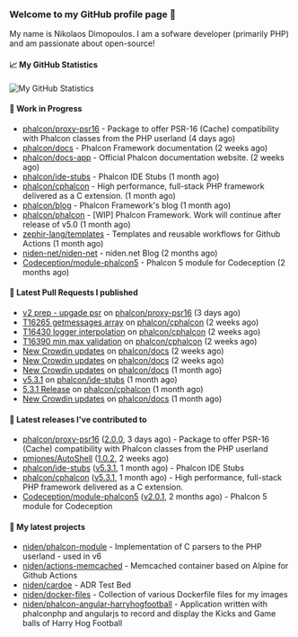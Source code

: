 ### Welcome to my GitHub profile page 👋

My name is Nikolaos Dimopoulos. I am a sofware developer (primarily PHP) and am passionate about open-source!

#### 📈 My GitHub Statistics

![My GitHub Statistics](https://github-readme-stats.vercel.app/api?username=niden&show_icons=true&count_private=true&hide_title=true&theme=transparent)

#### 👷 Work in Progress

- [phalcon/proxy-psr16](https://github.com/phalcon/proxy-psr16) - Package to offer PSR-16 (Cache) compatibility with Phalcon classes from the PHP userland (4 days ago)
- [phalcon/docs](https://github.com/phalcon/docs) - Phalcon Framework documentation (2 weeks ago)
- [phalcon/docs-app](https://github.com/phalcon/docs-app) - Official Phalcon documentation website. (2 weeks ago)
- [phalcon/ide-stubs](https://github.com/phalcon/ide-stubs) - Phalcon IDE Stubs (1 month ago)
- [phalcon/cphalcon](https://github.com/phalcon/cphalcon) - High performance, full-stack PHP framework delivered as a C extension. (1 month ago)
- [phalcon/blog](https://github.com/phalcon/blog) - Phalcon Framework&#39;s blog (1 month ago)
- [phalcon/phalcon](https://github.com/phalcon/phalcon) - [WIP] Phalcon Framework. Work will continue after release of v5.0 (1 month ago)
- [zephir-lang/templates](https://github.com/zephir-lang/templates) - Templates and reusable workflows for Github Actions (1 month ago)
- [niden-net/niden-net](https://github.com/niden-net/niden-net) - niden.net Blog (2 months ago)
- [Codeception/module-phalcon5](https://github.com/Codeception/module-phalcon5) - Phalcon 5 module for Codeception (2 months ago)

#### 🔨 Latest Pull Requests I published

- [v2 prep - upgade psr](https://github.com/phalcon/proxy-psr16/pull/4) on [phalcon/proxy-psr16](https://github.com/phalcon/proxy-psr16) (3 days ago)
- [T16265 getmessages array](https://github.com/phalcon/cphalcon/pull/16446) on [phalcon/cphalcon](https://github.com/phalcon/cphalcon) (2 weeks ago)
- [T16430 logger interpolation](https://github.com/phalcon/cphalcon/pull/16445) on [phalcon/cphalcon](https://github.com/phalcon/cphalcon) (2 weeks ago)
- [T16390 min max validation](https://github.com/phalcon/cphalcon/pull/16444) on [phalcon/cphalcon](https://github.com/phalcon/cphalcon) (2 weeks ago)
- [New Crowdin updates](https://github.com/phalcon/docs/pull/3163) on [phalcon/docs](https://github.com/phalcon/docs) (2 weeks ago)
- [New Crowdin updates](https://github.com/phalcon/docs/pull/3162) on [phalcon/docs](https://github.com/phalcon/docs) (2 weeks ago)
- [New Crowdin updates](https://github.com/phalcon/docs/pull/3160) on [phalcon/docs](https://github.com/phalcon/docs) (1 month ago)
- [v5.3.1](https://github.com/phalcon/ide-stubs/pull/93) on [phalcon/ide-stubs](https://github.com/phalcon/ide-stubs) (1 month ago)
- [5.3.1 Release](https://github.com/phalcon/cphalcon/pull/16433) on [phalcon/cphalcon](https://github.com/phalcon/cphalcon) (1 month ago)
- [New Crowdin updates](https://github.com/phalcon/docs/pull/3158) on [phalcon/docs](https://github.com/phalcon/docs) (1 month ago)

#### 🔭 Latest releases I've contributed to

- [phalcon/proxy-psr16](https://github.com/phalcon/proxy-psr16) ([2.0.0](https://github.com/phalcon/proxy-psr16/releases/tag/2.0.0), 3 days ago) - Package to offer PSR-16 (Cache) compatibility with Phalcon classes from the PHP userland
- [pmjones/AutoShell](https://github.com/pmjones/AutoShell) ([1.0.2](https://github.com/pmjones/AutoShell/releases/tag/1.0.2), 2 weeks ago)
- [phalcon/ide-stubs](https://github.com/phalcon/ide-stubs) ([v5.3.1](https://github.com/phalcon/ide-stubs/releases/tag/v5.3.1), 1 month ago) - Phalcon IDE Stubs
- [phalcon/cphalcon](https://github.com/phalcon/cphalcon) ([v5.3.1](https://github.com/phalcon/cphalcon/releases/tag/v5.3.1), 1 month ago) - High performance, full-stack PHP framework delivered as a C extension.
- [Codeception/module-phalcon5](https://github.com/Codeception/module-phalcon5) ([v2.0.1](https://github.com/Codeception/module-phalcon5/releases/tag/v2.0.1), 2 months ago) - Phalcon 5 module for Codeception

#### 🌱 My latest projects

- [niden/phalcon-module](https://github.com/niden/phalcon-module) - Implementation of C parsers to the PHP userland - used in v6
- [niden/actions-memcached](https://github.com/niden/actions-memcached) - Memcached container based on Alpine for Github Actions
- [niden/cardoe](https://github.com/niden/cardoe) - ADR Test Bed
- [niden/docker-files](https://github.com/niden/docker-files) - Collection of various Dockerfile files for my images
- [niden/phalcon-angular-harryhogfootball](https://github.com/niden/phalcon-angular-harryhogfootball) - Application written with phalconphp and angularjs to record and display the Kicks and Game balls of Harry Hog Football


